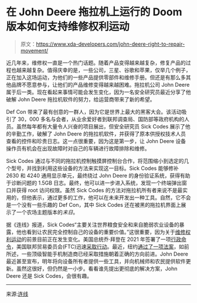 # 在 John Deere 拖拉机上运行的 Doom 版本如何支持维修权利运动

> 原文：<https://www.xda-developers.com/john-deere-right-to-repair-movement/>

近几年来，维修权一直是一个热门话题。随着产品变得越来越复杂，修复产品的过程也越来越复杂。值得庆幸的是，一些公司，三星、谷歌和苹果，仅举几个例子，正在加入这场运动，为他们的一些产品提供零部件和维修手册。但还是有那么多其他品牌不愿意参与，让他们的产品维修变得越来越困难。拖拉机公司 John Deere 属于后一类。现在看起来事情可能会发生变化，因为一名安全研究员最近分享了他破解 John Deere 拖拉机软件的努力，给运营商带来了新的希望。

Def Con 带来了最有创意的一群人，因为它是世界上最大的黑客大会。该活动吸引了 30，000 多名与会者，从业余爱好者到联邦调查局、国防部等政府机构的人员。虽然每年都有大量令人兴奋的项目展出，但安全研究员 Sick Codes 展示了他的辛勤工作，破解了 John Deere 的拖拉机软件，并获得了原本供授权技术人员查看的控件和珍贵日志。这一点很重要，因为这是第一步，让 John Deere 设备操作员有机会在出现故障时对自己的车辆进行故障排除和维修。

Sick Codes 通过与不同的拖拉机控制触摸屏控制台合作，将范围缩小到选定的几个型号，并找到利用这些设备的方法来实现这一目标。Sick Codes 能够修补 2630 和 4240 通用显示单元，最终绕过 John Deere 的身份验证系统，获得有助于诊断问题的 1.5GB 日志。最终，他可以进一步进入系统，发现一个终端弹出窗口并获得 root 访问权限。虽然 Sick Codes 的方法对拖拉机所有者来说不是最实用的，但他表示，通过更多的工作，他可以在未来开发出一种工具。自然，它不会是一个没有一些乐趣的 Def Con，其中 Sick Codes 还在被黑的拖拉机界面上展示了一个农场主题版本的*末日*。

据《连线》报道，Sick Codes“主要关注世界粮食安全和来自脆弱农业设备的暴露，他也看到让农民完全控制自己的设备的重要价值。”这很重要，因为关于[维修权利运动](https://www.xda-developers.com/us-considers-right-to-repair-laws/)的前景目前正在发生变化。美国总统乔·拜登在 2021 年签署了一项[行政命令](https://www.xda-developers.com/biden-executive-order-right-to-repair/)，美国联邦贸易委员会(FTC)迅速[采取行动](https://www.xda-developers.com/right-to-repair-wins-ftc-scrutinize-repair-restrictions/)。最近，纽约[通过了一项法案](https://www.xda-developers.com/new-york-right-to-repair-bill/)，如前所述，一些顶级智能手机制造商已经采取措施朝着正确的方向前进。John Deere 最近甚至宣布，明年将向设备所有者提供一些工具，并向机械师和农民提供软件更新。虽然这很好，但仍然是一小步。看看谁先提出更彻底的解决方案，John Deere 还是 Sick Codes，会很有趣。

* * *

来源:[连线](https://www.wired.com/story/john-deere-tractor-jailbreak-defcon-2022/)